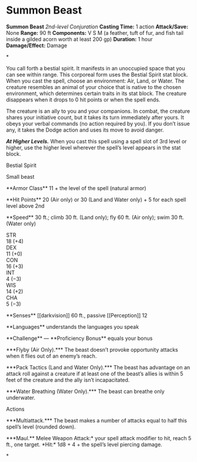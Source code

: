 # Summon Beast

**Summon Beast**
_2nd-level Conjuration_
**Casting Time:** 1 action
**Attack/Save:** None
**Range:** 90 ft
**Components:** V S M (a feather, tuft of fur, and fish tail inside a gilded acorn worth at least 200 gp)
**Duration:** 1 hour
**Damage/Effect:** Damage

*<p>You call forth a bestial spirit. It manifests in an unoccupied space that you can see within range. This corporeal form uses the Bestial Spirit stat block. When you cast the spell, choose an environment: Air, Land, or Water. The creature resembles an animal of your choice that is native to the chosen environment, which determines certain traits in its stat block. The creature disappears when it drops to 0 hit points or when the spell ends.

The creature is an ally to you and your companions. In combat, the creature shares your initiative count, but it takes its turn immediately after yours. It obeys your verbal commands (no action required by you). If you don’t issue any, it takes the Dodge action and uses its move to avoid danger.

*****At Higher Levels.***** When you cast this spell using a spell slot of 3rd level or higher, use the higher level wherever the spell’s level appears in the stat block.</p>
<div class="Basic-Text-Frame stat-block-finder">
<p class="Stat-Block-Styles_Stat-Block-Title">Bestial Spirit</p>
<p class="Stat-Block-Styles_Stat-Block-Metadata">Small beast</p>
<p class="Stat-Block-Styles_Stat-Block-Data">**Armor Class** 11 + the level of the spell (natural armor)</p>
<p class="Stat-Block-Styles_Stat-Block-Data">**Hit Points** 20 (Air only) or 30 (Land and Water only) + 5 for each spell level above 2nd</p>
<p class="Stat-Block-Styles_Stat-Block-Data">**Speed** 30 ft.; climb 30 ft. (Land only); fly 60 ft. (Air only); swim 30 ft. (Water only)</p>
<div class="stat-block-ability-scores">
<div class="stat-block-ability-scores-stat">
<div class="stat-block-ability-scores-heading">STR
<div class="stat-block-ability-scores-data"><span class="stat-block-ability-scores-score">18</span> <span class="stat-block-ability-scores-modifier">(+4)</span>
<div class="stat-block-ability-scores-stat">
<div class="stat-block-ability-scores-heading">DEX
<div class="stat-block-ability-scores-data"><span class="stat-block-ability-scores-score">11</span> <span class="stat-block-ability-scores-modifier">(+0)</span>
<div class="stat-block-ability-scores-stat">
<div class="stat-block-ability-scores-heading">CON
<div class="stat-block-ability-scores-data"><span class="stat-block-ability-scores-score">16</span> <span class="stat-block-ability-scores-modifier">(+3)</span>
<div class="stat-block-ability-scores-stat">
<div class="stat-block-ability-scores-heading">INT
<div class="stat-block-ability-scores-data"><span class="stat-block-ability-scores-score">4</span> <span class="stat-block-ability-scores-modifier">(−3)</span>
<div class="stat-block-ability-scores-stat">
<div class="stat-block-ability-scores-heading">WIS
<div class="stat-block-ability-scores-data"><span class="stat-block-ability-scores-score">14</span> <span class="stat-block-ability-scores-modifier">(+2)</span>
<div class="stat-block-ability-scores-stat">
<div class="stat-block-ability-scores-heading">CHA
<div class="stat-block-ability-scores-data"><span class="stat-block-ability-scores-score">5</span> <span class="stat-block-ability-scores-modifier">(−3)</span>
<p class="Stat-Block-Styles_Stat-Block-Data">**Senses** [[darkvision]] 60 ft., passive [[Perception]] 12</p>
<p class="Stat-Block-Styles_Stat-Block-Data">**Languages** understands the languages you speak</p>
<p class="Stat-Block-Styles_Stat-Block-Data-Last">**Challenge** — **Proficiency Bonus** equals your bonus</p>
<p class="Stat-Block-Styles_Stat-Block-Body">***Flyby (Air Only).*** The beast doesn’t provoke opportunity attacks when it flies out of an enemy’s reach.</p>
<p class="Stat-Block-Styles_Stat-Block-Body">***Pack Tactics (Land and Water Only).*** The beast has advantage on an attack roll against a creature if at least one of the beast’s allies is within 5 feet of the creature and the ally isn’t incapacitated.</p>
<p class="Stat-Block-Styles_Stat-Block-Body">***Water Breathing (Water Only).*** The beast can breathe only underwater.</p>
<p class="Stat-Block-Styles_Stat-Block-Heading">Actions</p>
<p class="Stat-Block-Styles_Stat-Block-Body">***Multiattack.*** The beast makes a number of attacks equal to half this spell’s level (rounded down).</p>
<p class="Stat-Block-Styles_Stat-Block-Body">***Maul.** Melee Weapon Attack:* your spell attack modifier to hit, reach 5 ft., one target. *Hit:* 1d8 + 4 + the spell’s level piercing damage.</p>*